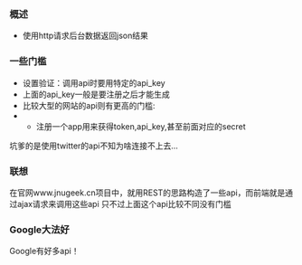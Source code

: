 ### 概述
- 使用http请求后台数据返回json结果

### 一些门槛
- 设置验证：调用api时要用特定的api_key
- 上面的api_key一般是要注册之后才能生成
- 比较大型的网站的api则有更高的门槛:
- - 注册一个app用来获得token,api_key,甚至前面对应的secret

坑爹的是使用twitter的api不知为啥连接不上去...

### 联想
在官网www.jnugeek.cn项目中，就用REST的思路构造了一些api，而前端就是通过ajax请求来调用这些api
只不过上面这个api比较不同没有门槛

### Google大法好
Google有好多api！